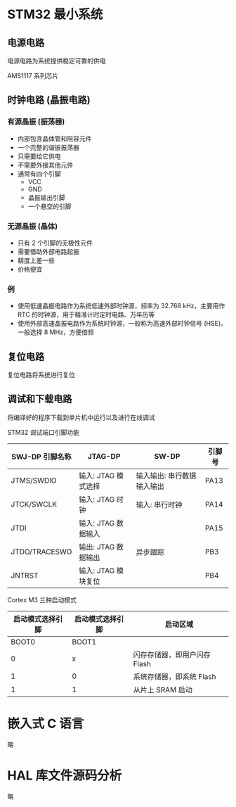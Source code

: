 # STM32 最小系统

## 电源电路

电源电路为系统提供稳定可靠的供电

AMS1117 系列芯片

## 时钟电路 (晶振电路)

### 有源晶振 (振荡器)

- 内部包含晶体管和阻容元件
- 一个完整的谐振振荡器
- 只需要给它供电
- 不需要外接其他元件
- 通常有四个引脚
  - VCC
  - GND
  - 晶振输出引脚
  - 一个悬空的引脚

### 无源晶振 (晶体)

- 只有 2 个引脚的无极性元件
- 需要借助外部电路起振
- 精度上差一些
- 价格便宜

### 例

- 使用低速晶振电路作为系统低速外部时钟源，频率为 32.768 kHz，主要用作 RTC 的时钟源，用于精准计时定时电路、万年历等
- 使用外部高速晶振电路作为系统时钟源，一般称为高速外部时钟信号 (HSE)。一般选择 8 MHz，方便倍频

## 复位电路

复位电路将系统进行复位

## 调试和下载电路

将编译好的程序下载到单片机中运行以及进行在线调试

STM32 调试端口引脚功能

| SWJ-DP 引脚名称 | JTAG-DP             | SW-DP                      | 引脚号 |
| --------------- | ------------------- | -------------------------- | ------ |
| JTMS/SWDIO      | 输入: JTAG 模式选择 | 输入输出: 串行数据输入输出 | PA13   |
| JTCK/SWCLK      | 输入: JTAG 时钟     | 输入: 串行时钟             | PA14   |
| JTDI            | 输入: JTAG 数据输入 |                            | PA15   |
| JTDO/TRACESWO   | 输出: JTAG 数据输出 | 异步跟踪                   | PB3    |
| JNTRST          | 输入: JTAG 模块复位 |                            | PB4    |

Cortex M3 三种启动模式

| 启动模式选择引脚 | 启动模式选择引脚 | 启动区域                     |
| ---------------- | ---------------- | ---------------------------- |
| BOOT0            | BOOT1            |                              |
| 0                | x                | 闪存存储器，即用户闪存 Flash |
| 1                | 0                | 系统存储器，即系统 Flash     |
| 1                | 1                | 从片上 SRAM 启动             |

# 嵌入式 C 语言

略

# HAL 库文件源码分析

略
